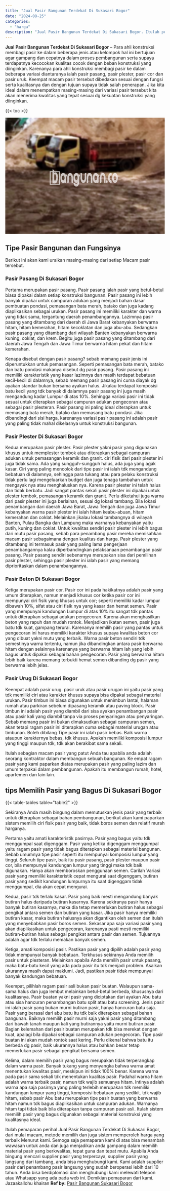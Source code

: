 ```yaml
---
title: "Jual Pasir Bangunan Terdekat Di Sukasari Bogor"
date: "2024-08-25"
categories: 
  - "harga"
description: "Jual Pasir Bangunan Terdekat Di Sukasari Bogor. Itulah pemaparan perihal Jual Pasir Bangunan Terdekat Di Sukasari Bogor, dari mulai macam, metode memilih dan..."
---
```


**Jual Pasir Bangunan Terdekat Di Sukasari Bogor** – Para ahli konstruksi membagi pasir ke dalam beberapa jenis atau kelompok hal ini bertujuan agar gampang dan cepatnya dalam proses pembangunan serta supaya terdapatnya kecocokan kualitas cocok dengan beban konstruksi yang diinginkan. Karenanya para ahli konstruksi membagi pasir ke dalam beberapa variasi diantaranya ialah pasir pasang, pasir plester, pasir cor dan pasir uruk. Keempat macam pasir tersebut dibedakan sesuai dengan fungsi serta kualitasnya dan dengan tujuan supaya tidak salah penerapan. Jika kita ideal dalam menempatkan masing-masing dari variasi pasir tersebut kita akan menerima kwalitas yang tepat sesuai dg kekuatan konstruksi yang diinginkan.

{{< toc >}}

![Jual Pasir Bangunan Terdekat Di Sukasari Bogor](/images/jual-pasir-bangunan-12.png)

## Tipe Pasir Bangunan dan Fungsinya

Berikut ini akan kami uraikan masing-masing dari setiap Macam pasir tersebut.

### Pasir Pasang Di Sukasari Bogor

Pertama merupakan pasir pasang. Pasir pasang ialah pasir yang betul-betul biasa dipakai dalam setiap konstruksi bangunan. Pasir pasang ini lebih banyak dipakai untuk campuran adukan yang menjadi bahan dasar pembuatan pondasi, pemasangan bata merah, batako dan juga kadang diaplikasikan sebagai urukan. Pasir pasang ini memiliki karakter dan warna yang tidak sama, tergantung daerah penambangannya. Lazimnya pasir pasang yang ditambang dari daerah di Jawa Barat kebanyakan berwarna hitam, hitam kemerahan, hitam kecoklatan dan juga abu-abu. Sedangkan pasir pasang yang ditambang dari wilayah Banten kebanyakan berwarna kuning, coklat, dan krem. Begitu juga pasir pasang yang ditambang dari daerah Jawa Tengah dan Jawa Timur berwarna hitam pekat dan hitam kemerahan.

Kenapa disebut dengan pasir pasang? sebab memang pasir jenis ini diperuntukkan untuk pemasangan. Seperti pemasangan bata merah, batako dan batu pondasi makanya disebut dg pasir pasang. Pasir pasang ini memiliki karakteristik yang kasar lazimnya dan masih terdapat bebatuan kecil-kecil di dalamnya, sebab memang pasir pasang ini cuma diayak dg ayakan standar bukan bersama ayakan halus. Jikalau terdapat komposisi batu kecil yang tdk banyak di dalamnya pasir pasang ini juga masih mengandung kadar Lumpur di atas 10%. Sehingga variasi pasir ini tidak sesuai untuk diterapkan sebagai campuran adukan pengecoran atau sebagai pasir plesteran. Pasir pasang ini paling ideal diterapkan untuk memasang bata merah, batako dan memasang batu pondasi. Jika dibandingi dari sisi harga, karenanya variasi pasir pasang ini adalah pasir yang paling tidak mahal dikelasnya untuk konstruksi bangunan.

### Pasir Plester Di Sukasari Bogor

Kedua merupakan pasir plester. Pasir plester yakni pasir yang digunakan khusus untuk memplester tembok atau diterapkan sebagai campuran adukan untuk pemasangan keramik dan granit. ciri fisik dari pasir plester ini juga tidak sama. Ada yang sungguh-sungguh halus, ada juga yang agak kasar. Ciri yang paling mencolok dari tipe pasir ini ialah tdk mengandung bebatuan di dalamnya, sehingga para tukang atau para pelaku konstruksi tidak perlu lagi mengeluarkan budget dan juga tenaga tambahan untuk mengayak nya atau menghaluskan nya. Karena pasir plester ini telah halus dan tidak berbatu. Jadi sangat pantas sekali pasir plester ini dipakai untuk plester tembok, pemasangan keramik dan granit. Perlu diketahui juga warna dari pasir plester ini juga berlainan, sesuai dg lokasi tambang. Bila lokasi penambangan dari daerah Jawa Barat, Jawa Tengah dan juga Jawa Timur kebanyakan warna pasir plester ini ialah hitam keabu-abuan, hitam kemerahan dan coklat. Melainkan jikalau lokasi tambangnya di wilayah Banten, Pulau Bangka dan Lampung maka warnanya kebanyakan yaitu putih, kuning dan coklat. Untuk kwalitas sendiri pasir plester ini lebih bagus dari mutu pasir pasang, sebab para penambang pasir mereka memisahkan macam pasir sebagaimana dengan kualitas dan harga. Pasir plester yang ditambang ini termasuk pasir yang paling lama pengerjaan penambangannya kalau diperbandingkan pelaksanaan penambangan pasir pasang. Pasir pasang sendiri sebenarnya merupakan sisa dari pemilihan pasir plester, sehingga pasir plester ini ialah pasir yang memang diprioritaskan dalam penambangannya.

### Pasir Beton Di Sukasari Bogor

Ketiga merupakan pasir cor. Pasir cor ini pada hakikatnya adalah pasir yang umum diterapkan, namun menjadi khusus cor ketika pasir cor ini mempunyai ciri fisik yang khusus untuk cor; seperti memiliki kadar lumpur dibawah 10%, sifat atau ciri fisik nya yang kasar dan hemat semen. Pasir yang mempunyai kandungan Lumpur di atas 10% itu sangat tdk pantas untuk diterapkan sebagai adukan pengecoran. Karena akan menghasilkan beton yang rapuh dan mudah rontok. Menjadikan ikatan semen, pasir juga batu tdk kuat, gampang terurai. Karenanya memilih pasir yang pantas untuk pengecoran ini harus memiliki karakter khusus supaya kwalitas beton cor yang dibuat yakni mutu yang terbaik. Warna pasir beton sendiri tdk semestinya warna tertentu, namun jika dibandingkan antara pasir berwarna hitam dengan selainnya karenanya yang berwarna hitam lah yang lebih bagus untuk dipakai sebagai bahan pengecoran. Pasir yang berwarna hitam lebih baik karena memang terbukti hemat semen dibanding dg pasir yang berwarna lebih jelas.

### Pasir Urug Di Sukasari Bogor

Keempat adalah pasir urug. pasir uruk atau pasir urugan ini yaitu pasir yang tdk memiliki ciri atau karakter khusus supaya bisa dipakai sebagai material urukan. Pasir timbun ini biasa digunakan untuk menimbun lantai, halaman rumah atau parkiran sebelum dipasang keramik atau paving block. Pasir timbun ini adalah pasir yang diambil dari sisa ayakan penambangan pasir atau pasir kali yang diambil tanpa via proses penyaringan atau penyaringan. Sebab memang pasir ini bukan dimaksudkan sebagai campuran semen, akan tetapi ragam pasir ini diterapkan cuma sebagai material urugan atau timbunan. Boleh dibilang Tipe pasir ini ialah pasir bebas. Baik warna ataupun karakternya bebas, tdk khusus. Apakah memiliki komposisi lumpur yang tinggi maupun tdk, tdk akan berakibat sama sekali.

Itulah sebagian macam pasir yang patut Anda tau apabila anda adalah seorang kontraktor dalam membangun sebuah bangunan. Ke empat ragam pasir yang kami paparkan diatas merupakan pasir yang paling lazim dan umum terpakai dalam pembangunan. Apakah itu membangun rumah, hotel, apartemen dan lain lain.

## tips Memilih Pasir yang Bagus Di Sukasari Bogor

{{< table-tables table="table2" >}}

Sekiranya Anda masih bingung dalam memutuskan jenis pasir yang terbaik untuk diterapkan sebagai bahan pembangunan, berikut akan kami paparkan sistem memilih ciri fisik pasir yang baik, tidak boros semen dan relatif murah harganya.

Pertama yaitu amati karakteristik pasirnya. Pasir yang bagus yaitu tdk menggumpal saat digenggam. Pasir yang ketika digenggam menggumpal yaitu ragam pasir yang tidak bagus diterapkan sebagai material bangunan. Sebab umumnya tipe pasir seperti itu mempunyai komposisi lumpur yang tinggi. Seluruh tipe pasir, baik itu pasir pasang, pasir plester maupun pasir cor, bila mempunyai kandungan lumpur yang tinggi maka tdk baik digunakan. Hanya akan memboroskan penggunaan semen. Carilah Variasi pasir yang memiliki karakteristik cepat mengurai saat digenggam, butiran pasir yang sedikit kandungan lumpurnya itu saat digenggam tidak menggumpal, dia akan cepat mengurai.

Kedua, pasir tdk terlalu kasar. Pasir yang baik mesti mengandung banyak butiran halus daripada butiran kasarnya. Karena sekiranya pasir hanya banyak butiran kasarnya, maka dia tetap memerlukan butiran halus sebagai pengikat antara semen dan butiran yang kasar. Jika pasir hanya memiliki butiran kasar, maka butiran halusnya akan digantikan oleh semen dan itulah yang menyebabkan pasir boros semen. Sekasar apa saja variasi pasir yang akan diaplikasikan untuk pengecoran, karenanya pasti mesti memiliki butiran-butiran halus sebagai pengikat antara pasir dan semen. Tujuannya adalah agar tdk terlalu memakan banyak semen.

Ketiga, amati komposisi pasir. Pastikan pasir yang dipilih adalah pasir yang tidak mempunyai banyak bebatuan. Terkhusus sekiranya Anda memilih pasir untuk plesteran. Melainkan apabila Anda memilih pasir untuk pasang, maka batu-batu kecil yang ada pada pasir itu tdk menjadi problem. Asalkan ukurannya masih dapat maklumi. Jadi, pastikan pasir tidak mempunyai banyak kandungan bebatuan.

Keempat, pilihlah ragam pasir asli bukan pasir buatan. Walaupun sama-sama halus dan juga lembut melainkan betul-betul berbeda, khususnya dari kualitasnya. Pasir buatan yakni pasir yang diciptakan dari ayakan Abu batu atau sisa hancuran penambangan batu split atau batu screening. Jenis pasir ini ialah pasir yang bukan murni butiran pasir, hanya hancuran batu saja. Pasir yang berasal dari abu batu itu tdk baik diterapkan sebagai bahan bangunan. Baiknya memilih pasir murni saja yakni pasir yang ditambang dari bawah tanah maupun kali yang butirannya yaitu murni butiran pasir. Bagian kelemahan dari pasir buatan merupakan tdk bisa merekat dengan kuat, apalagi bila dipakai sebagai campuran adukan pengecoran. Tipe pasir buatan ini akan mudah rontok saat kering. Perlu dikenal bahwa batu itu berbeda dg pasir, baik ukurannya halus atau bahkan besar tetap memerlukan pasir sebagai pengikat bersama semen.

Kelima, dalam memilih pasir yang bagus merupakan tidak terperangkap dalam warna pasir. Banyak tukang yang menyangka bahwa warna amat menentukan kwalitas pasir, meskipun ini tidak 100% benar. Karena warna pada pasir sama sekali tdk menentukan kualitas pasir. Padahal warna hitam adalah warna terbaik pasir, namun tdk wajib semuanya hitam. Intinya adalah warna apa saja pasirnya yang paling terlebih merupakan tdk memiliki kandungan lumpur yang tinggi, komposisi bebatuan yang sedikit. tdk wajib hitam, sebab pasir Abu batu merupakan tipe pasir buatan yang berwarna hitam namun tdk bagus diaplikasikan untuk campuran adukan. Warnanya hitam tapi tidak baik bila diterapkan tanpa campuran pasir asli. Itulah sistem memilih pasir yang bagus digunakan sebagai material konstruksi yang kualitasnya ideal.

Itulah pemaparan perihal Jual Pasir Bangunan Terdekat Di Sukasari Bogor, dari mulai macam, metode memilih dan juga sistem memperoleh harga yang terbaik Menurut kami. Semoga saja pemaparan kami di atas bisa menambah wawasan untuk anda dan juga menjadikan anda gampang dalam memilih material pasir yang berkwalitas, tepat guna dan tepat mutu. Apabila Anda bingung mencari supplier pasir yang terpercaya, supplier pasir yang langsung dari tambang, anda bisa menghubungi kami. Kami adalah supplier pasir dari penambang pasir langsung yang sudah beroperasi lebih dari 10 tahun. Anda bisa berdiplomasi dan menghubungi kami melewati telepon atau Whatsapp yang ada pada web ini. Demikian pemaparan dari kami. Jazaakallohu khairan
**Ref by:** [Pasir Bangunan Sukasari Bogor](https://id.wikipedia.org/wiki/Pasir)

